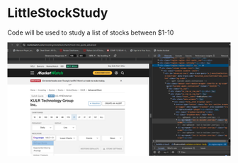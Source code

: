# LittleStockStudy
Code will be used to study a list of stocks between $1-10


![alt text](image.png)
